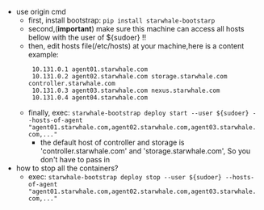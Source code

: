 - use origin cmd
  - first, install bootstrap: `pip install starwhale-bootstarp`
  - second,(**important**) make sure this machine can access all hosts bellow with the user of ${sudoer} !! 
  - then, edit hosts file(/etc/hosts) at your machine,here is a content example:
      ``` text
       10.131.0.1 agent01.starwhale.com
       10.131.0.2 agent02.starwhale.com storage.starwhale.com controller.starwhale.com
       10.131.0.3 agent03.starwhale.com nexus.starwhale.com
       10.131.0.4 agent04.starwhale.com
      ```
  - finally, exec: `starwhale-bootstrap deploy start --user ${sudoer} --hosts-of-agent "agent01.starwhale.com,agent02.starwhale.com,agent03.starwhale.com,..."`
    - the default host of controller and storage is 'controller.starwhale.com' and 'storage.starwhale.com', So you don't have to pass in
- how to stop all the containers?
  - exec: `starwhale-bootstrap deploy stop --user ${sudoer} --hosts-of-agent "agent01.starwhale.com,agent02.starwhale.com,agent03.starwhale.com,..."`